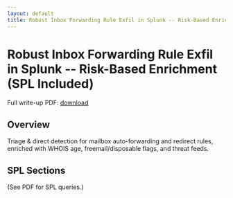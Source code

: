 ```yaml
---
layout: default
title: Robust Inbox Forwarding Rule Exfil in Splunk -- Risk-Based Enrichment
---
```


# Robust Inbox Forwarding Rule Exfil in Splunk -- Risk-Based Enrichment (SPL Included)

Full write-up PDF: [download](pdf/Robust%20Inbox%20Forwarding%20Rule%20Exfil%20in%20Splunk.pdf)

## Overview
Triage & direct detection for mailbox auto-forwarding and redirect rules, enriched with WHOIS age, freemail/disposable flags, and threat feeds.

## SPL Sections
(See PDF for SPL queries.)

